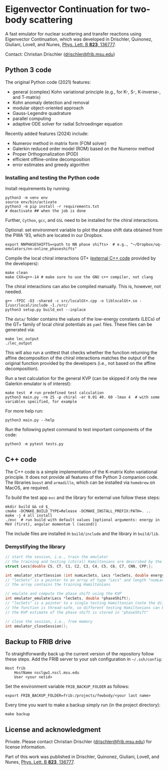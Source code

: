 # Eigenvector Continuation for two-body scattering

A fast emulator for nuclear scattering and transfer reactions using Eigenvector Continuation, which was developed in Drischler, Quinonez, Giuliani, Lovell, and Nunes, [Phys. Lett. B **823**, 136777][Dris21].

Contact: Christian Drischler (<drischler@frib.msu.edu>)


## Python 3 code

The original Python code (2021) features:
* general (complex) Kohn variational principle (e.g., for K-, S-, K-inverse-, and T-matrix)
* Kohn anomaly detection and removal
* modular object-oriented approach
* Gauss-Legendre quadrature
* parallel computing
* adaptive ODE solver for radial Schroedinger equation

Recently added features (2024) include:
* Numerov method in matrix form (FOM solver)
* Galerkin reduced order model (ROM) based on the Numerov method
* Proper Orthogonalization (POD)
* efficient offline-online decomposition
* error estimates and greedy algorithm
  

### Installing and testing the Python code

Install requirements by running:
```shell
python3 -m venv env
source env/bin/activate
python3 -m pip install -r requirements.txt
# deactivate ## when the job is done
```
Further, `Cython`, `gcc`, and `GSL` need to be installed for the chiral interactions.

Optional: set environment variable to plot the phase shift data obtained from the PWA '93, which are located in our Dropbox.
```shell
export NNPHASESHIFTS=<path to NN phase shifts>  # e.g., "~/Dropbox/uq-emulators/nn-online_phaseshifts"
```

Compile the local chiral interactions GT+ ([external C++ code](src/localGt+.cpp) provided by the developers):
```shell
make clean
make CXX=g++-14 # make sure to use the GNU c++ compiler, not clang
```

The chiral interactions can also be compiled manually. This is, however, not needed.
```shell
g++ -fPIC -O3 -shared -c src/localGt+.cpp -o liblocalGt+.so -I/usr/local/include -I./src/
python3 setup.py build_ext --inplace
```

The `data/` folder contains the values of the low-energy constants (LECs) of the GT+ family of local chiral potentials as `yaml` files.
These files can be generated via:
```shell
make lec_output
./lec_output
```
This will also run a unittest that checks whether the function returning the affine decomposition of the chiral interactions matches the output of the original function provided by the developers (i.e., not based on the affine decomposition).

Run a test calculation for the general KVP (can be skipped if only the new Galerkin emulator is of interest):

```shell
make test  # run predefined test calculation
python3 main.py -rm 25 -p chiral -er 0.01 40. 60 -lmax 4  # with some variables specified, for example
```

For more help run:
```shell
python3 main.py --help
```
Run the following pytest command to test important components of the code:

```python
python3 -m pytest tests.py
```


## C++ code

The C++ code is a simple implementation of the K-matrix Kohn variational principle.
It does not provide all features of the Python 3 companion code. The libraries `boost` and `armadillo`, which can be installed via `homebrew` on MacOS, are required.

To build the test app `evc` and the library for external use follow these steps:
```shell
mkdir build && cd $_
cmake -DCMAKE_BUILD_TYPE=Release -DCMAKE_INSTALL_PREFIX:PATH=. ..
make -j 4 all install
./evc  # run build with default values [optional arguments: energy in MeV (first), angular momentum l (second)]
```
The include files are installed in `build/include` and the library in `build/lib`.


### Demystifying the library

```c++
// start the session, i.e., train the emulator
// the training and testing (chiral) Hamiltonians are described by the following struct, which is defined in "localGT+.h"
struct Lecs{double CS, CT, C1, C2, C3, C4, C5, C6, C7, CNN, CPP;};

int emulator_startSession (int numLecSets, Lecs *lecSets, double energy, int l);
// "lecSets" is a pointer to an array of type "Lecs" and length "numLecSets";
// the array contains the training Hamiltonians

// emulate and compute the phase shift using the KVP
int emulator_emulate(Lecs *lecSets, double *phaseShift);
// "lecSets" is a pointer to a single testing Hamiltonian (note the difference to training session);
// the function is thread-safe, so different testing Hamiltonians can be emulated in parallel;
// the KVP estimate of the phase shift is stored in "phaseShift"

// close the session, i.e., free memory
int emulator_closeSession();
```

## Backup to FRIB drive

To straightforwardly back up the current version of the repository follow these steps.
Add the FRIB server to your ssh configuration in `~/.ssh/config`:
```
Host frib
    HostName nsclgw1.nscl.msu.edu
    User <your netid>
```
Set the environment variable `FRIB_BACKUP_FOLDER` as follows:
```shell
export FRIB_BACKUP_FOLDER=frib:/projects/fewbody/<your last name>
```

Every time you want to make a backup simply run (in the project directory):
```shell
make backup
```

## License and acknowledgment

Private. Please contact Christian Drischler (<drischler@frib.msu.edu>) for license information.

Part of this work was published in
Drischler, Quinonez, Giuliani, Lovell, and Nunes, [Phys. Lett. B **823**, 136777][Dris21].

[Dris21]:https://www.sciencedirect.com/science/article/pii/S0370269321007176?via%3Dihub
